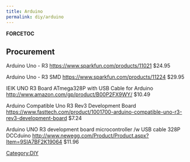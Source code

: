 ```yaml
---
title: Arduino
permalink: diy/arduino
---
```


__FORCETOC__

Procurement
-----------

Arduino Uno - R3 <https://www.sparkfun.com/products/11021> \$24.95

Arduino Uno - R3 SMD <https://www.sparkfun.com/products/11224> \$29.95

IEIK UNO R3 Board ATmega328P with USB Cable for Arduino <http://www.amazon.com/gp/product/B00P2FX9WY/> \$10.49

Arduino Compatible Uno R3 Rev3 Development Board <https://www.fasttech.com/product/1001700-arduino-compatible-uno-r3-rev3-development-board> \$7.24

Arduino UNO R3 development board microcontroller /w USB cable 328P DCCduino <http://www.newegg.com/Product/Product.aspx?Item=9SIA7BF2K19064> \$11.96

[Category:DIY](/Category:DIY "wikilink")
